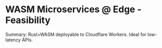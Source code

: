 # WASM Microservices @ Edge - Feasibility

Summary: Rust+WASM deployable to Cloudflare Workers. Ideal for low-latency APIs.